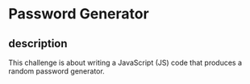 #  Password Generator

## description
This challenge is about writing a JavaScript (JS) code that produces a random password generator.
